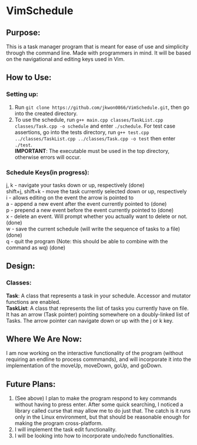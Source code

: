# VimSchedule
## Purpose:
This is a task manager program that is meant for ease of use and simplicity through the command line. Made with programmers in mind. It will be based on the navigational and editing keys used in Vim.

How to Use:
-----------
### Setting up:
1. Run `git clone https://github.com/jkwon0866/VimSchedule.git`, then go into the created directory.
2. To use the schedule, run `g++ main.cpp classes/TaskList.cpp classes/Task.cpp -o schedule` and enter `./schedule`. For test case assertions, go into the tests directory, run `g++ test.cpp ../classes/TaskList.cpp ../classes/Task.cpp -o test` then enter `./test`.   
**IMPORTANT**: The executable must be used in the top directory, otherwise errors will occur.  
### Schedule Keys(in progress):
j, k - navigate your tasks down or up, respectively (done)   
shift+j, shift+k - move the task currently selected down or up, respectively   
i - allows editing on the event the arrow is pointed to  
a - append a new event after the event currently pointed to (done)   
p - prepend a new event before the event currently pointed to (done)   
x - delete an event. Will prompt whether you actually want to delete or not. (done)   
w - save the current schedule (will write the sequence of tasks to a file) (done)   
q - quit the program (Note: this should be able to combine with the command as wq) (done)  

Design:
-------
### Classes:
**Task**: A class that represents a task in your schedule. Accessor and mutator functions are enabled.  
**TaskList**: A class that represents the list of tasks you currently have on file. It has an arrow (Task pointer) pointing somewhere on a doubly-linked list of Tasks. The arrow pointer can navigate down or up with the j or k key. 

## Where We Are Now:
I am now working on the interactive functionality of the program (without requiring an endline to process commmands), and will incorporate it into the implementation of the moveUp, moveDown, goUp, and goDown.

## Future Plans:
1. (See above) I plan to make the program respond to key commands without having to press enter. After some quick searching, I noticed a library called curse that may allow me to do just that. The catch is it runs only in the Linux environment, but that should be reasonable enough for making the program cross-platform.
2. I will implement the task edit functionality.
3. I will be looking into how to incorporate undo/redo functionalities.
